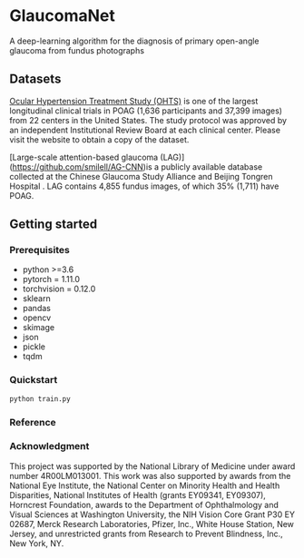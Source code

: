 # GlaucomaNet

A deep-learning algorithm for the diagnosis of primary open-angle glaucoma from fundus photographs
 

## Datasets

[Ocular Hypertension Treatment Study (OHTS)](https://ohts.wustl.edu/) is one of the largest longitudinal clinical trials in POAG (1,636 participants and 37,399 images) from 22 centers in the United States. The study protocol was approved by an independent Institutional Review Board at each clinical center. Please visit the website to obtain a copy of the dataset. 

[Large-scale attention-based glaucoma (LAG)] (https://github.com/smilell/AG-CNN)is a publicly available database collected at the Chinese Glaucoma Study Alliance and Beijing Tongren Hospital . LAG contains 4,855 fundus images, of which 35% (1,711) have POAG.  

## Getting started

### Prerequisites

* python >=3.6
* pytorch = 1.11.0
* torchvision = 0.12.0
* sklearn
* pandas
* opencv
* skimage
* json
* pickle
* tqdm

### Quickstart

```sh
python train.py
```

### Reference



### Acknowledgment

This project was supported by the National Library of Medicine under award number 4R00LM013001. This work was also supported by awards from the National Eye Institute, the National Center on Minority Health and Health Disparities, National Institutes of Health (grants EY09341, EY09307), Horncrest Foundation, awards to the Department of Ophthalmology and Visual Sciences at Washington University, the NIH Vision Core Grant P30 EY 02687, Merck Research Laboratories, Pfizer, Inc., White House Station, New Jersey, and unrestricted grants from Research to Prevent Blindness, Inc., New York, NY.
